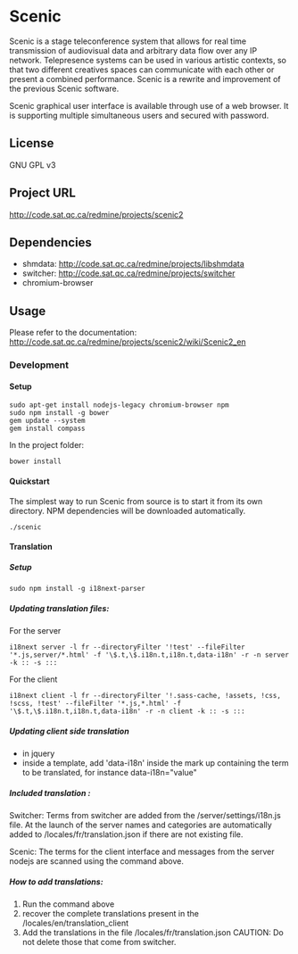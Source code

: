 # Scenic 
Scenic is a stage teleconference system that allows for real time transmission of audiovisual data and arbitrary data flow over any IP network. Telepresence systems can be used in various artistic contexts, so that two different creatives spaces can communicate with each other or present a combined performance. Scenic is a rewrite and improvement of the previous Scenic software.

Scenic graphical user interface is available through use of a web browser. It is supporting multiple simultaneous users and secured with password.

## License
GNU GPL v3

## Project URL
http://code.sat.qc.ca/redmine/projects/scenic2

## Dependencies

- shmdata: http://code.sat.qc.ca/redmine/projects/libshmdata
- switcher: http://code.sat.qc.ca/redmine/projects/switcher
- chromium-browser

## Usage
Please refer to the documentation: http://code.sat.qc.ca/redmine/projects/scenic2/wiki/Scenic2_en

### Development

#### Setup

    sudo apt-get install nodejs-legacy chromium-browser npm
    sudo npm install -g bower
    gem update --system
    gem install compass
    
In the project folder:
    
    bower install

#### Quickstart
The simplest way to run Scenic from source is to start it from its own directory.
NPM dependencies will be downloaded automatically.
    
    ./scenic

#### Translation

##### Setup

    sudo npm install -g i18next-parser

##### Updating translation files: 

For the server

    i18next server -l fr --directoryFilter '!test' --fileFilter '*.js,server/*.html' -f '\$.t,\$.i18n.t,i18n.t,data-i18n' -r -n server -k :: -s :::

For the client

    i18next client -l fr --directoryFilter '!.sass-cache, !assets, !css, !scss, !test' --fileFilter '*.js,*.html' -f '\$.t,\$.i18n.t,i18n.t,data-i18n' -r -n client -k :: -s :::


##### Updating client side translation 

- in jquery
- inside a template, add 'data-i18n' inside the mark up containing the term to be translated, for instance data-i18n="value"

##### Included translation : 

Switcher:
Terms from switcher are added from the /server/settings/i18n.js file. At the launch of the server names and categories are automatically added to /locales/fr/translation.json if there are not existing file.

Scenic:
The terms for the client interface and messages from the server nodejs are scanned using the command above.

##### How to add translations:

1. Run the command above
2. recover the complete translations present in the /locales/en/translation_client
3. Add the translations in the file /locales/fr/translation.json CAUTION: Do not delete those that come from switcher.